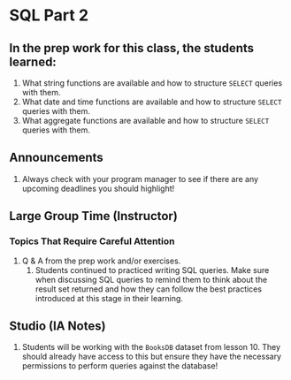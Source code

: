 # SQL Part 2

## In the prep work for this class, the students learned:

1. What string functions are available and how to structure `SELECT` queries with them.
1. What date and time functions are available and how to structure `SELECT` queries with them.
1. What aggregate functions are available and how to structure `SELECT` queries with them.

## Announcements
1. Always check with your program manager to see if there are any upcoming deadlines you should highlight!

## Large Group Time (Instructor)

### Topics That Require Careful Attention
1. Q & A from the prep work and/or exercises.
   1. Students continued to practiced writing SQL queries. Make sure when discussing SQL queries to remind them to think about the result set returned and how they can follow the best practices introduced at this stage in their learning.

## Studio (IA Notes)

1. Students will be working with the `BooksDB` dataset from lesson 10. They should already have access to this but ensure they have the necessary permissions to perform queries against the database!